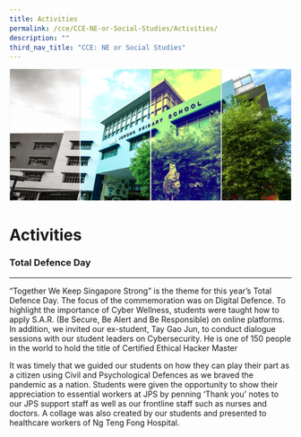 ```yaml
---
title: Activities
permalink: /cce/CCE-NE-or-Social-Studies/Activities/
description: ""
third_nav_title: "CCE: NE or Social Studies"
---
```

![](/images/Banner.png)

Activities
==========


### Total Defence Day
------

“Together We Keep Singapore Strong” is the theme for this year’s Total Defence Day. The focus of the commemoration was on Digital Defence. To highlight the importance of Cyber Wellness, students were taught how to apply S.A.R. (Be Secure, Be Alert and Be Responsible) on online platforms. In addition, we invited our ex-student, Tay Gao Jun, to conduct dialogue sessions with our student leaders on Cybersecurity. He is one of 150 people in the world to hold the title of Certified Ethical Hacker Master   
  
It was timely that we guided our students on how they can play their part as a citizen using Civil and Psychological Defences as we braved the pandemic as a nation. Students were given the opportunity to show their appreciation to essential workers at JPS by penning ‘Thank you’ notes to our JPS support staff as well as our frontline staff such as nurses and doctors. A collage was also created by our students and presented to healthcare workers of Ng Teng Fong Hospital.